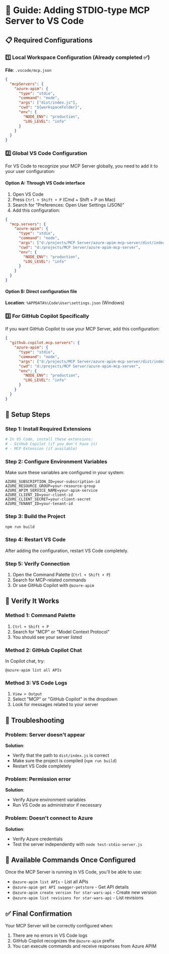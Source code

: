 # 🚀 Guide: Adding STDIO-type MCP Server to VS Code

## 📋 Required Configurations

### 1️⃣ **Local Workspace Configuration** (Already completed ✅)

**File**: `.vscode/mcp.json`
```json
{
  "mcpServers": {
    "azure-apim": {
      "type": "stdio",
      "command": "node",
      "args": ["dist/index.js"],
      "cwd": "${workspaceFolder}",
      "env": {
        "NODE_ENV": "production",
        "LOG_LEVEL": "info"
      }
    }
  }
}
```

### 2️⃣ **Global VS Code Configuration**

For VS Code to recognize your MCP Server globally, you need to add it to your user configuration:

#### **Option A: Through VS Code interface**
1. Open VS Code
2. Press `Ctrl + Shift + P` (Cmd + Shift + P on Mac)
3. Search for "Preferences: Open User Settings (JSON)"
4. Add this configuration:

```json
{
  "mcp.servers": {
    "azure-apim": {
      "type": "stdio",
      "command": "node",
      "args": ["d:/projects/MCP Server/azure-apim-mcp-server/dist/index.js"],
      "cwd": "d:/projects/MCP Server/azure-apim-mcp-server",
      "env": {
        "NODE_ENV": "production",
        "LOG_LEVEL": "info"
      }
    }
  }
}
```

#### **Option B: Direct configuration file**
**Location**: `%APPDATA%\Code\User\settings.json` (Windows)

### 3️⃣ **For GitHub Copilot Specifically**

If you want GitHub Copilot to use your MCP Server, add this configuration:

```json
{
  "github.copilot.mcp.servers": {
    "azure-apim": {
      "type": "stdio",
      "command": "node",
      "args": ["d:/projects/MCP Server/azure-apim-mcp-server/dist/index.js"],
      "cwd": "d:/projects/MCP Server/azure-apim-mcp-server",
      "env": {
        "NODE_ENV": "production",
        "LOG_LEVEL": "info"
      }
    }
  }
}
```

## 🔧 Setup Steps

### Step 1: Install Required Extensions
```bash
# In VS Code, install these extensions:
# - GitHub Copilot (if you don't have it)
# - MCP Extension (if available)
```

### Step 2: Configure Environment Variables
Make sure these variables are configured in your system:
```env
AZURE_SUBSCRIPTION_ID=your-subscription-id
AZURE_RESOURCE_GROUP=your-resource-group
AZURE_APIM_SERVICE_NAME=your-apim-service
AZURE_CLIENT_ID=your-client-id
AZURE_CLIENT_SECRET=your-client-secret
AZURE_TENANT_ID=your-tenant-id
```

### Step 3: Build the Project
```bash
npm run build
```

### Step 4: Restart VS Code
After adding the configuration, restart VS Code completely.

### Step 5: Verify Connection
1. Open the Command Palette (`Ctrl + Shift + P`)
2. Search for MCP-related commands
3. Or use GitHub Copilot with `@azure-apim`

## 🧪 Verify It Works

### Method 1: Command Palette
1. `Ctrl + Shift + P`
2. Search for "MCP" or "Model Context Protocol"
3. You should see your server listed

### Method 2: GitHub Copilot Chat
In Copilot chat, try:
```
@azure-apim list all APIs
```

### Method 3: VS Code Logs
1. `View > Output`
2. Select "MCP" or "GitHub Copilot" in the dropdown
3. Look for messages related to your server

## 🐛 Troubleshooting

### Problem: Server doesn't appear
**Solution**: 
- Verify that the path to `dist/index.js` is correct
- Make sure the project is compiled (`npm run build`)
- Restart VS Code completely

### Problem: Permission error
**Solution**:
- Verify Azure environment variables
- Run VS Code as administrator if necessary

### Problem: Doesn't connect to Azure
**Solution**:
- Verify Azure credentials
- Test the server independently with `node test-stdio-server.js`

## 📱 Available Commands Once Configured

Once the MCP Server is running in VS Code, you'll be able to use:

- `@azure-apim list APIs` - List all APIs
- `@azure-apim get API swagger-petstore` - Get API details
- `@azure-apim create version for star-wars-api` - Create new version
- `@azure-apim list revisions for star-wars-api` - List revisions

## ✅ Final Confirmation

Your MCP Server will be correctly configured when:
1. There are no errors in VS Code logs
2. GitHub Copilot recognizes the `@azure-apim` prefix
3. You can execute commands and receive responses from Azure APIM